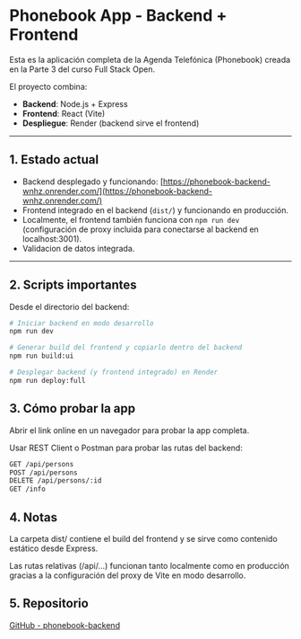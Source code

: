 # Phonebook App - Backend + Frontend

Esta es la aplicación completa de la Agenda Telefónica (Phonebook) creada en la Parte 3 del curso Full Stack Open.

El proyecto combina:

- **Backend**: Node.js + Express
- **Frontend**: React (Vite)
- **Despliegue**: Render (backend sirve el frontend)

---

## 1. Estado actual

- Backend desplegado y funcionando: [https://phonebook-backend-wnhz.onrender.com/](https://phonebook-backend-wnhz.onrender.com/)
- Frontend integrado en el backend (`dist/`) y funcionando en producción.  
- Localmente, el frontend también funciona con `npm run dev` (configuración de proxy incluida para conectarse al backend en localhost:3001).
- Validacion de datos integrada.

---

## 2. Scripts importantes

Desde el directorio del backend:

```bash
# Iniciar backend en modo desarrollo
npm run dev

# Generar build del frontend y copiarlo dentro del backend
npm run build:ui

# Desplegar backend (y frontend integrado) en Render
npm run deploy:full
```

## 3. Cómo probar la app

Abrir el link online en un navegador para probar la app completa.

Usar REST Client o Postman para probar las rutas del backend:

```bash
GET /api/persons
POST /api/persons
DELETE /api/persons/:id
GET /info
```

## 4. Notas

La carpeta dist/ contiene el build del frontend y se sirve como contenido estático desde Express.

Las rutas relativas (/api/...) funcionan tanto localmente como en producción gracias a la configuración del proxy de Vite en modo desarrollo.

## 5. Repositorio

[GitHub - phonebook-backend](https://github.com/juanfrescodev/phonebook-backend)

